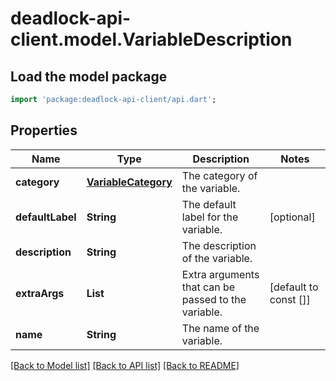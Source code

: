 # deadlock-api-client.model.VariableDescription

## Load the model package
```dart
import 'package:deadlock-api-client/api.dart';
```

## Properties
Name | Type | Description | Notes
------------ | ------------- | ------------- | -------------
**category** | [**VariableCategory**](VariableCategory.md) | The category of the variable. | 
**defaultLabel** | **String** | The default label for the variable. | [optional] 
**description** | **String** | The description of the variable. | 
**extraArgs** | **List<String>** | Extra arguments that can be passed to the variable. | [default to const []]
**name** | **String** | The name of the variable. | 

[[Back to Model list]](../README.md#documentation-for-models) [[Back to API list]](../README.md#documentation-for-api-endpoints) [[Back to README]](../README.md)


